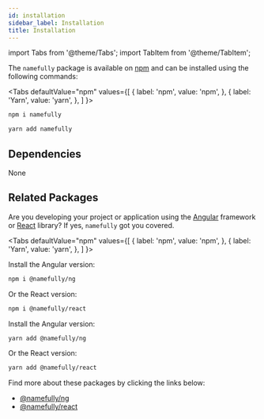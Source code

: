 ```yaml
---
id: installation
sidebar_label: Installation
title: Installation
---
```


import Tabs from '@theme/Tabs';
import TabItem from '@theme/TabItem';

The `namefully` package is available on [npm](https://www.npmjs.com/package/namefully)
and can be installed using the following commands:

<Tabs
defaultValue="npm"
values={[
{ label: 'npm', value: 'npm', },
{ label: 'Yarn', value: 'yarn', },
]
}>
<TabItem
    value="npm">

```sh
npm i namefully
```

</TabItem>
<TabItem value="yarn"
>

```sh
yarn add namefully
```

</TabItem>

</Tabs>

## Dependencies

None

## Related Packages

Are you developing your project or application using the [Angular](https://angular.io)
framework or [React](https://reactjs.org) library? If yes, `namefully` got you
covered.

<Tabs
defaultValue="npm"
values={[
{ label: 'npm', value: 'npm', },
{ label: 'Yarn', value: 'yarn', },
]
}>
<TabItem
    value="npm">

Install the Angular version:

```sh
npm i @namefully/ng
```

Or the React version:

```sh
npm i @namefully/react
```

</TabItem>
<TabItem value="yarn"
>

Install the Angular version:

```sh
yarn add @namefully/ng
```

Or the React version:

```sh
yarn add @namefully/react
```

</TabItem>

</Tabs>

Find more about these packages by clicking the links below:

- [@namefully/ng](angular)
- [@namefully/react](react)

